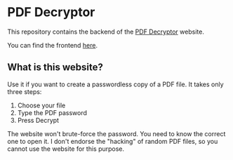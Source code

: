 # PDF Decryptor

This repository contains the backend of the [PDF Decryptor](https://pdfdecryptor.vercel.app/) website.

You can find the frontend [here](https://github.com/kovrichard/pdf-decryptor-frontend/).

## What is this website?

Use it if you want to create a passwordless copy of a PDF file. It takes only three steps:

1. Choose your file
2. Type the PDF password
3. Press Decrypt

The website won't brute-force the password. You need to know the correct one to open it. I don't endorse the "hacking" of random PDF files, so you cannot use the website for this purpose.
